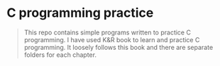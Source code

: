 # C programming practice

> This repo contains simple programs written to practice C programming. I have used K&R book to learn and practice C programming.
> It loosely follows this book and there are separate folders for each chapter.
